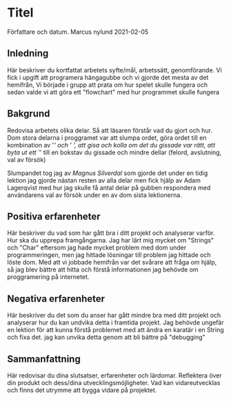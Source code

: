 # Titel

Författare och datum.
Marcus nylund 2021-02-05

## Inledning

Här beskriver du kortfattat arbetets syfte/mål, arbetssätt, genomförande.
Vi fick i upgift att programera hängagubbe och vi gjorde det mesta av det hemifrån, Vi började i grupp att prata om hur spelet skulle fungera och sedan valde vi att göra ett "flowchart" med hur programmet skulle fungera

## Bakgrund

Redovisa arbetets olika delar. Så att läsaren förstår vad du gjort och hur.
Dom stora delarna i proggramet var att slumpa ordet, göra ordet till en kombination av '_' och ' ', att gisa och kolla om det du gissade var rätt, att byta ut ett '_' till en bokstav du gissade och mindre dellar (felord, avslutning, val av försök)

Slumpandet tog jag av *Magnus Silverdal* som gjorde det under en tidig lektion
jag gjorde nästan resten av alla delar men fick hjälp av Adam Lagerqvist med hur jag skulle få antal delar på gubben respondera med användarens val av försök under en av dom sista lektionerna.

## Positiva erfarenheter

Här beskriver du vad som har gått bra i ditt projekt och analyserar varför. Hur ska du upprepa framgångarna.
Jag har lärt mig mycket om "Strings" och "Char" eftersom jag hade mycket problem med dom under programmeringen, men jag hittade lösningar till problem jag hittade och löste dom.
Med att vi jobbade hemifrån var det svårare att fråga om hjälp, så jag blev bättre att hitta och förstå informationen jag behövde om proggramering på internetet.


## Negativa erfarenheter

Här beskriver du det som du anser har gått mindre bra med ditt projekt och analyserar hur du kan undvika detta i framtida projekt.
Jag behövde ungefär en lektion för att kunna förstå problemet med att ändra en karatär i en String och fixa det. jag kan unvika detta genom att bli bättre på "debugging"

## Sammanfattning

Här redovisar du dina slutsatser, erfarenheter och lärdomar. Reflektera över din produkt och dess/dina utvecklingsmöjligheter.
Vad kan vidareutvecklas och finns det utrymme att bygga vidare på projektet.

